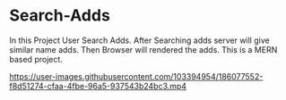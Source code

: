 # Search-Adds
In this Project User Search Adds. After Searching adds server will give similar name adds. Then Browser will rendered the adds. This is a MERN based project.


https://user-images.githubusercontent.com/103394954/186077552-f8d51274-cfaa-4fbe-96a5-937543b24bc3.mp4

